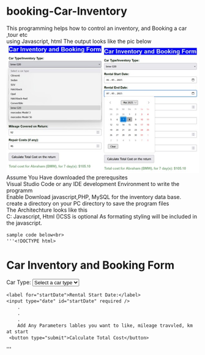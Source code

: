 # booking-Car-Inventory
This programming helps how to control an inventory, and Booking a car ,tour  etc<br>
using Javascript, html 
The output looks like the pic below<br>
![BMI Screenshot](https://github.com/Pybraham/booking-Car-Inventory/blob/main/bookingcarr.jpg)
 <br>Assume You Have downloaded the prerequsites<br>
   Visual Studio Code or any IDE development Environment to write the programm<br>
   Enable Download javascript,PHP,  MySQL for the inventory data base.<br>
   create a directory on your PC directory to save the program files<br>
   The Architechture looks like this <br>
    C: Javascript, Html  ()CSS is optional As formating styling will be included in the javascript.<br>

    sample code below<br>
    '''<!DOCTYPE html>
<html lang="en">
<head>
   <style>
  </style>
</head>
<h1>Car Inventory and  Booking Form</h1>
  <form id="bookingForm" onsubmit="return calculateCost(event)">
    <label for="carType">Car Type:</label>
    <select id="carType" required>
      <option value="" disabled selected>Select a car type</option>
      <option value="bmw">BMW</option>
      .//Add Any amount of inventory Car type
      .
      .
    </select>

    <label for="startDate">Rental Start Date:</label>
    <input type="date" id="startDate" required />
        .
        .
        .
        Add Any Parameters lables you want to like, mileage travvled, km at start
     <button type="submit">Calculate Total Cost</button>
  </form>
<div id="result"></div>
<script>
    function calculateCost(event) {
      event.preventDefault();

      const carType = document.getElementById('carType').value;
      const startDate = new Date(document.getElementById('startDate').value);
      const endDate = new Date(document.getElementById('endDate').value);
      const kmAtRent = parseFloat(document.getElementById('kmAtRent').value);
      const personName = document.getElementById('personName').value.trim();
      const mileageReturn = parseFloat(document.getElementById('mileageReturn').value);
      const repairCosts = parseFloat(document.getElementById('repairCosts').value) || 0;

      if (endDate < startDate) {
        alert('End date must be after start date.');
        return false;
      }

      // Calculate rental days
      const timeDiff = endDate.getTime() - startDate.getTime();
      const days = Math.ceil(timeDiff / (1000 * 3600 * 24)) + 1;

      // Base cost per km by car type
      const baseCostPerKmMap = {
        Opel:0.3,
        Citreaon6: 0.3,
        sedan: 0.5,
        suv: 0.7,
        hatchback: 0.4,
        convertible: 1.0,
        bmw: 0.6,
        mercedes: 0.9
      };

      const baseCostPerKm = baseCostPerKmMap[carType] || 0.5;

      // Calculate cost for kilometers at rent
      const costKmAtRent = kmAtRent * baseCostPerKm;

      // Calculate extra mileage cost if mileageReturn > kmAtRent
      const extraMileage = Math.max(0, mileageReturn - kmAtRent);
      const extraMileageCost = extraMileage * baseCostPerKm * 1.5; // 50% surcharge on extra mileage

      // Total cost calculation
      const totalCost = costKmAtRent + extraMileageCost + repairCosts;

      const resultDiv = document.getElementById('result');
      resultDiv.textContent = `Total cost for ${personName} (${carType.toUpperCase()}), for ${days} day(s): $${totalCost.toFixed(2)}`;

      return false;
    }
  </script>
</body>
</html>'''

